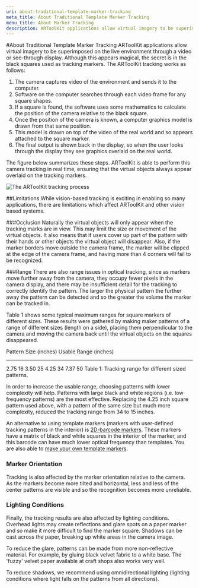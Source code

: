 ```yaml
---
uri: about-traditional-template-marker-tracking
meta_title: About Traditional Template Marker Tracking
menu_title: About Marker Tracking
description: ARToolKit applications allow virtual imagery to be superimposed on the live environment through a video or see-through display. Although this appears magical, the secret is in the black squares used as tracking markers.
---
```


#About Traditional Template Marker Tracking
ARToolKit applications allow virtual imagery to be superimposed on the live environment through a video or see-through display. Although this appears magical, the secret is in the black squares used as tracking markers. The ARToolKit tracking works as follows:

1.  The camera captures video of the environment and sends it to the computer.
2.  Software on the computer searches through each video frame for any square shapes.
3.  If a square is found, the software uses some mathematics to calculate the position of the camera relative to the black square.
4.  Once the position of the camera is known, a computer graphics model is drawn from that same position.
5.  This model is drawn on top of the video of the real world and so appears attached to the square marker.
6.  The final output is shown back in the display, so when the user looks through the display they see graphics overlaid on the real world.

The figure below summarizes these steps. ARToolKit is able to perform this camera tracking in real time, ensuring that the virtual objects always appear overlaid on the tracking markers.

![The ARToolKit tracking process][diagram]

##Limitations
While vision-based tracking is exciting in enabling so many applications, there are limitations which affect ARToolKit and other vision based systems.

###Occlusion
Naturally the virtual objects will only appear when the tracking marks are in view. This may limit the size or movement of the virtual objects. It also means that if users cover up part of the pattern with their hands or other objects the virtual object will disappear. Also, if the marker borders move outside the camera frame, the marker will be clipped at the edge of the camera frame, and having more than 4 corners will fail to be recognized.

###Range
There are also range issues in optical tracking, since as markers move further away from the camera, they occupy fewer pixels in the camera display, and there may be insufficient detail for the tracking to correctly identify the pattern. The larger the physical pattern the further away the pattern can be detected and so the greater the volume the marker can be tracked in.

Table 1 shows some typical maximum ranges for square markers of different sizes. These results were gathered by making maker patterns of a range of different sizes (length on a side), placing them perpendicular to the camera and moving the camera back until the virtual objects on the squares disappeared.

Pattern Size (inches)   Usable Range (inches)
----------------------- -----------------------
2.75                    16
3.50                    25
4.25                    34
7.37                    50
Table 1: Tracking range for different sized patterns.

In order to increase the usable range, choosing patterns with lower complexity will help. Patterns with large black and white regions (i.e. low frequency patterns) are the most effective. Replacing the 4.25 inch square pattern used above, with a pattern of the same size but much more complexity, reduced the tracking range from 34 to 15 inches.

An alternative to using template markers (markers with user-defined tracking patterns in the interior) is [2D-barcode markers][marker_barcode]. These markers have a matrix of black and white squares in the interior of the marker, and this barcode can have much lower optical frequency than templates. You are also able to [make your own template markers][marker_training].

### Marker Orientation
Tracking is also affected by the marker orientation relative to the camera. As the markers become more tilted and horizontal, less and less of the center patterns are visible and so the recognition becomes more unreliable.

### Lighting Conditions
Finally, the tracking results are also affected by lighting conditions. Overhead lights may create reflections and glare spots on a paper marker and so make it more difficult to find the marker square. Shadows can be cast across the paper, breaking up white areas in the camera image.

To reduce the glare, patterns can be made from more non-reflective material. For example, by gluing black velvet fabric to a white base. The 'fuzzy' velvet paper available at craft shops also works very well.

To reduce shadows, we recommend using omnidirectional lighting (lighting conditions where light falls on the patterns from all directions).

[diagram]: ../_media/diagram.jpg
[marker_barcode]: ../3_Marker_Training/marker_barcode.md
[marker_training]: ../3_Marker_Training/marker_training.md
